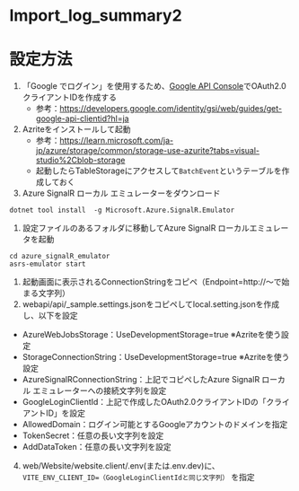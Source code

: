 # Import_log_summary2

# 設定方法
1. 「Google でログイン」を使用するため、[Google API Console](https://console.developers.google.com/apis?hl=ja)でOAuth2.0クライアントIDを作成する
   - 参考：https://developers.google.com/identity/gsi/web/guides/get-google-api-clientid?hl=ja
1. Azriteをインストールして起動
   - 参考：https://learn.microsoft.com/ja-jp/azure/storage/common/storage-use-azurite?tabs=visual-studio%2Cblob-storage
   - 起動したらTableStorageにアクセスして`BatchEvent`というテーブルを作成しておく
1. Azure SignalR ローカル エミュレーターをダウンロード
```
dotnet tool install  -g Microsoft.Azure.SignalR.Emulator
```
1. 設定ファイルのあるフォルダに移動してAzure SignalR ローカルエミュレータを起動
```
cd azure_signalR_emulator
asrs-emulator start
```
1. 起動画面に表示されるConnectionStringをコピペ（Endpoint=http://～で始まる文字列）
2. webapi/api/_sample.settings.jsonをコピペしてlocal.setting.jsonを作成し、以下を設定
  - AzureWebJobsStorage：UseDevelopmentStorage=true ※Azriteを使う設定
  - StorageConnectionString：UseDevelopmentStorage=true ※Azriteを使う設定
  - AzureSignalRConnectionString：上記でコピペしたAzure SignalR ローカル エミュレーターへの接続文字列を設定
  - GoogleLoginClientId：上記で作成したOAuth2.0クライアントIDの「クライアントID」を設定
  - AllowedDomain：ログイン可能とするGoogleアカウントのドメインを指定
  - TokenSecret：任意の長い文字列を設定
  - AddDataToken：任意の長い文字列を設定
4. web/Website/website.client/.env(または.env.dev)に、`VITE_ENV_CLIENT_ID=（GoogleLoginClientIdと同じ文字列）` を指定

